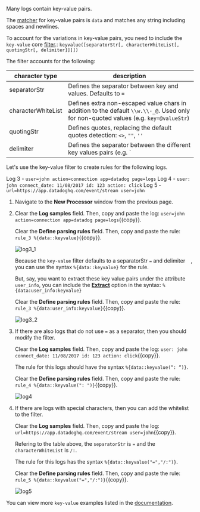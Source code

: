 Many logs contain key-value pairs.

The <a href="https://docs.datadoghq.com/logs/processing/parsing/?tab=matcher#matcher-and-filter" target="_blank">matcher</a> for key-value pairs is `data` and matches any string including spaces and newlines. 

To account for the variations in key-value pairs, you need to include the `key-value` core <a href="https://docs.datadoghq.com/logs/processing/parsing/?tab=filter#matcher-and-filter" target="_blank">filter</a>.: `keyvalue([separatorStr[, characterWhiteList[, quotingStr[, delimiter]]]])`

The filter accounts for the following:

| character type | description |
|--------------|----------|
| separatorStr | Defines the separator between key and values. Defaults to `=` |
| characterWhiteList | Defines extra non-escaped value chars in addition to the default `\\w.\\-_@`. Used only for non-quoted values (e.g. `key=@valueStr`) |
| quotingStr | Defines quotes, replacing the default quotes detection: `<>`, `""`, `''` |
| delimiter | Defines the separator between the different key values pairs (e.g. `|` is the delimiter in `key1=value1|key2=value2`). Default to ` ` (normal space), `,` and `;` |

Let's use the key-value filter to create rules for the following logs.

Log 3 - `user=john action=connection app=datadog page=logs`
Log 4 - `user: john connect_date: 11/08/2017 id: 123 action: click`
Log 5 -  `url=https://app.datadoghq.com/event/stream user=john`

1. Navigate to the **New Processor** window from the previous page.

2. Clear the **Log samples** field. Then, copy and paste the log: `user=john action=connection app=datadog page=logs`{{copy}}.

    Clear the **Define parsing rules** field. Then, copy and paste the rule: `rule_3 %{data::keyvalue}`{{copy}}.

    ![log3_1](logsparsing/assets/log3_1.png)

    Because the `key-value` filter defaults to a separatorStr `=` and delimiter ` ` , you can use the syntax `%{data::keyvalue}` for the rule.

    But, say, you want to extract these key value pairs under the attribute `user_info`, you can include the <a href="https://docs.datadoghq.com/logs/processing/parsing/?tab=matcher#parsing-a-specific-text-attribute" target="_blank">**Extract**</a> option in the syntax: `%{data:user_info:keyvalue}`

    Clear the **Define parsing rules** field. Then, copy and paste the rule: `rule_3 %{data:user_info:keyvalue}`{{copy}}.

    ![log3_2](logsparsing/assets/log3_2.png)

3. If there are also logs that do not use `=` as a separator, then you should modify the filter.

    Clear the **Log samples** field. Then, copy and paste the log: `user: john connect_date: 11/08/2017 id: 123 action: click`{{copy}}.

    The rule for this logs should have the syntax `%{data::keyvalue(“: “)}`.

    Clear the **Define parsing rules** field. Then, copy and paste the rule: `rule_4 %{data::keyvalue(": ")}`{{copy}}.
    
    ![log4](logsparsing/assets/log4.png)

4. If there are logs with special characters, then you can add the whitelist to the filter.

    Clear the **Log samples** field. Then, copy and paste the log: `url=https://app.datadoghq.com/event/stream user=john`{{copy}}.

    Refering to the table above, the `separatorStr` is `=` and the `characterWhiteList` is `/:`.

    The rule for this logs has the syntax `%{data::keyvalue("=","/:")}`.

    Clear the **Define parsing rules** field. Then, copy and paste the rule: `rule_5 %{data::keyvalue("=","/:")}`{{copy}}.

    ![log5](logsparsing/assets/log5.png)

You can view more `key-value` examples listed in the <a href="https://docs.datadoghq.com/logs/processing/parsing/?tab=filter#key-value-or-logfmt" target="_blank">documentation</a>. 